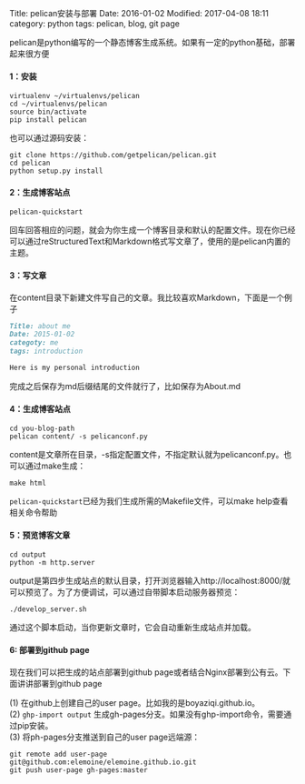 Title: pelican安装与部署
Date: 2016-01-02
Modified: 2017-04-08 18:11
category: python
tags: pelican, blog, git page

pelican是python编写的一个静态博客生成系统。如果有一定的python基础，部署起来很方便
#### 1：安装
```shell
virtualenv ~/virtualenvs/pelican
cd ~/virtualenvs/pelican
source bin/activate
pip install pelican
```
也可以通过源码安装：
```shell
git clone https://github.com/getpelican/pelican.git
cd pelican
python setup.py install
```

#### 2：生成博客站点
```shell
pelican-quickstart
```
回车回答相应的问题，就会为你生成一个博客目录和默认的配置文件。现在你已经可以通过reStructuredText和Markdown格式写文章了，使用的是pelican内置的主题。

#### 3：写文章
在content目录下新建文件写自己的文章。我比较喜欢Markdown，下面是一个例子
```md
Title: about me
Date: 2015-01-02
categoty: me
tags: introduction

Here is my personal introduction
```
完成之后保存为md后缀结尾的文件就行了，比如保存为About.md

#### 4：生成博客站点
```shell
cd you-blog-path
pelican content/ -s pelicanconf.py
```
content是文章所在目录，-s指定配置文件，不指定默认就为pelicanconf.py。也可以通过make生成：
```shell
make html
```
`pelican-quickstart`已经为我们生成所需的Makefile文件，可以make help查看相关命令帮助

#### 5：预览博客文章
```shell
cd output
python -m http.server
```
output是第四步生成站点的默认目录，打开浏览器输入http://localhost:8000/就可以预览了。为了方便调试，可以通过自带脚本启动服务器预览：
```shell
./develop_server.sh
```
通过这个脚本启动，当你更新文章时，它会自动重新生成站点并加载。

#### 6: 部署到github page
现在我们可以把生成的站点部署到github page或者结合Nginx部署到公有云。下面讲讲部署到github page   
> 
(1)  在github上创建自己的user page。比如我的是boyaziqi.github.io。    
(2)  `ghp-import output` 生成gh-pages分支。如果没有ghp-import命令，需要通过pip安装。  
(3)  将ph-pages分支推送到自己的user page远端源：
```shell
git remote add user-page git@github.com:elemoine/elemoine.github.io.git
git push user-page gh-pages:master
```
